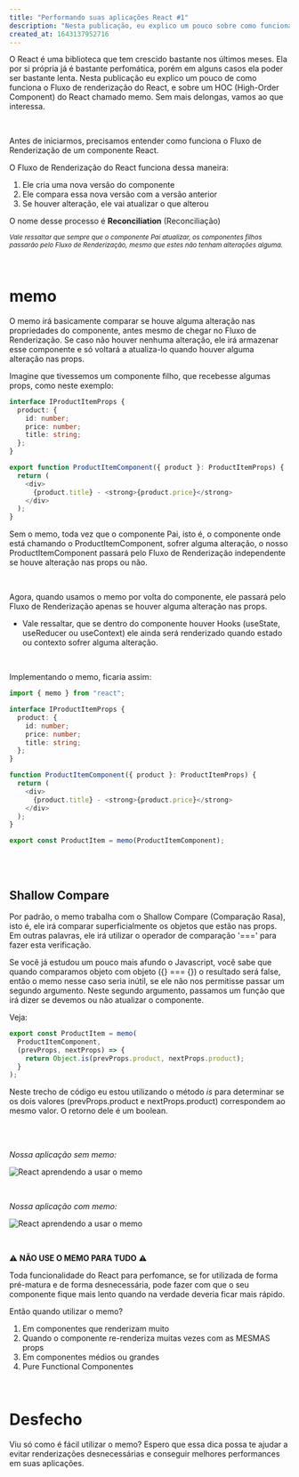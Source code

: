 ```yaml
---
title: "Performando suas aplicações React #1"
description: "Nesta publicação, eu explico um pouco sobre como funciona todo o Fluxo de Renderização do React e sobre o memo."
created_at: 1643137952716
---
```


O React é uma biblioteca que tem crescido bastante nos últimos meses. Ela por si própria já é bastante perfomática, porém em alguns casos ela poder ser bastante lenta. Nesta publicação eu explico um pouco de como funciona o Fluxo de renderização do React, e sobre um HOC (High-Order Component) do React chamado memo. Sem mais delongas, vamos ao que interessa.

<br/>

Antes de iniciarmos, precisamos entender como funciona o Fluxo de Renderização de um componente React.

O Fluxo de Renderização do React funciona dessa maneira:

1. Ele cria uma nova versão do componente
2. Ele compara essa nova versão com a versão anterior
3. Se houver alteração, ele vai atualizar o que alterou

O nome desse processo é **Reconciliation** (Reconciliação)

<small>

_Vale ressaltar que sempre que o componente Pai atualizar, os componentes filhos passarão pelo Fluxo de Renderização, mesmo que estes não tenham alterações alguma._

</small>

<br/>

# memo

O memo irá basicamente comparar se houve alguma alteração nas propriedades do componente, antes mesmo de chegar no Fluxo de Renderização. Se caso não houver nenhuma alteração, ele irá armazenar esse componente e só voltará a atualiza-lo quando houver alguma alteração nas props.

Imagine que tivessemos um componente filho, que recebesse algumas props, como neste exemplo:

```typescript
interface IProductItemProps {
  product: {
    id: number;
    price: number;
    title: string;
  };
}

export function ProductItemComponent({ product }: ProductItemProps) {
  return (
    <div>
      {product.title} - <strong>{product.price}</strong>
    </div>
  );
}
```

Sem o memo, toda vez que o componente Pai, isto é, o componente onde está chamando o ProductItemComponent, sofrer alguma alteração, o nosso ProductItemComponent passará pelo Fluxo de Renderização independente se houve alteração nas props ou não.

<br/>

Agora, quando usamos o memo por volta do componente, ele passará pelo Fluxo de Renderização apenas se houver alguma alteração nas props.

- Vale ressaltar, que se dentro do componente houver Hooks (useState, useReducer ou useContext) ele ainda será renderizado quando estado ou contexto sofrer alguma alteração.

<br/>

Implementando o memo, ficaria assim:

```typescript
import { memo } from "react";

interface IProductItemProps {
  product: {
    id: number;
    price: number;
    title: string;
  };
}

function ProductItemComponent({ product }: ProductItemProps) {
  return (
    <div>
      {product.title} - <strong>{product.price}</strong>
    </div>
  );
}

export const ProductItem = memo(ProductItemComponent);
```

<br/>
<br/>

## Shallow Compare

Por padrão, o memo trabalha com o Shallow Compare (Comparação Rasa), isto é, ele irá comparar superficialmente os objetos que estão nas props. Em outras palavras, ele irá utilizar o operador de comparação '===' para fazer esta verificação.

Se você já estudou um pouco mais afundo o Javascript, você sabe que quando comparamos objeto com objeto ({} === {}) o resultado será false, então o memo nesse caso seria inútil, se ele não nos permitisse passar um segundo argumento. Neste segundo argumento, passamos um função que irá dizer se devemos ou não atualizar o componente.

Veja:

```typescript
export const ProductItem = memo(
  ProductItemComponent,
  (prevProps, nextProps) => {
    return Object.is(prevProps.product, nextProps.product);
  }
);
```

Neste trecho de código eu estou utilizando o método _is_ para determinar se os dois valores (prevProps.product e nextProps.product) correspondem ao mesmo valor. O retorno dele é um boolean.

<br/>
<br/>

_Nossa aplicação sem memo:_

![React aprendendo a usar o memo](https://imgur.com/QmEJmMA.gif)

<br/>

_Nossa aplicação com memo:_

![React aprendendo a usar o memo](https://imgur.com/6xtA5fA.gif)

<br/>

⚠️ **NÃO USE O MEMO PARA TUDO** ⚠️

Toda funcionalidade do React para perfomance, se for utilizada de forma pré-matura e de forma desnecessária, pode fazer com que o seu componente fique mais lento quando na verdade deveria ficar mais rápido.

Então quando utilizar o memo?

1. Em componentes que renderizam muito
2. Quando o componente re-renderiza muitas vezes com as MESMAS props
3. Em componentes médios ou grandes
4. Pure Functional Componentes

<br/>

# Desfecho

Viu só como é fácil utilizar o memo? Espero que essa dica possa te ajudar a evitar renderizações desnecessárias e conseguir melhores performances em suas aplicações.
